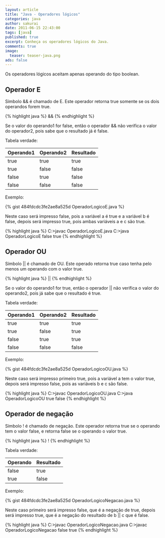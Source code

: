 ```yaml
---
layout: article
title: "Java - Operadores lógicos"
categories: java
author: sakurai
date: 2011-06-15 22:43:00
tags: [java]
published: true
excerpt: Conheça os operadores lógicos do Java.
comments: true
image:
  teaser: teaser-java.png
ads: false
---
```


Os operadores lógicos aceitam apenas operando do tipo boolean.

## Operador E

Símbolo && é chamado de E. Este operador retorna true somente se os dois operandos forem true.

{% highlight java %}
<operando1> && <operando2>
{% endhighlight %}

Se o valor do operando1 for false, então o operador && não verifica o valor do operador2, pois sabe que o resultado já é false.

Tabela verdade:

Operando1 | Operando2 | Resultado
--------- | --------- | ---------
true | true | true
true | false | false
false | true | false
false | false | false

Exemplo:

{% gist 484fdcdc3fe2ae8a525d OperadorLogicoE.java %}

Neste caso será impresso false, pois a variável a é true e a variável b é false, depois será impresso true, pois ambas variáveis a e c são true.

{% highlight java %}
C:\>javac OperadorLogicoE.java
C:\>java OperadorLogicoE
false
true
{% endhighlight %}

## Operador OU

Símbolo \|\| é chamado de OU. Este operado retorna true caso tenha pelo menos um operando com o valor true.

{% highlight java %}
<operando1> || <operando2>
{% endhighlight %}

Se o valor do operando1 for true, então o operador \|\| não verifica o valor do operando2, pois já sabe que o resultado é true.

Tabela verdade:

Operando1 | Operando2 | Resultado
--------- | --------- | ---------
true | true | true
true | false | true
false | true | true
false | false | false

Exemplo:

{% gist 484fdcdc3fe2ae8a525d OperadorLogicoOU.java %}

Neste caso será impresso primeiro true, pois a variável a tem o valor true, depois será impresso false, pois as variáveis b e c são false.

{% highlight java %}
C:\>javac OperadorLogicoOU.java
C:\>java OperadorLogicoOU
true
false
{% endhighlight %}

## Operador de negação

Símbolo ! é chamado de negação. Este operador retorna true se o operando tem o valor false, e retorna false se o operando o valor true.

{% highlight java %}
! <operando>
{% endhighlight %}

Tabela verdade:

Operando | Resultado
-------- | ---------
false | true
true | false

Exemplo:

{% gist 484fdcdc3fe2ae8a525d OperadorLogicoNegacao.java %}

Neste caso primeiro será impresso false, que é a negação de true, depois será impresso true, que é a negação do resultado de b \|\| c que é false.

{% highlight java %}
C:\>javac OperadorLogicoNegacao.java
C:\>javac OperadorLogicoNegacao
false
true
{% endhighlight %}
